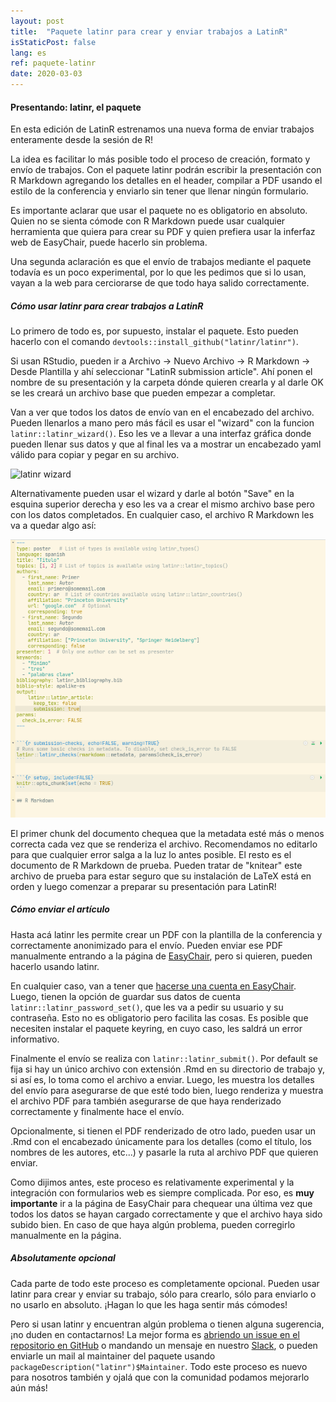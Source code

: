 ```yaml
---
layout: post
title:  "Paquete latinr para crear y enviar trabajos a LatinR"
isStaticPost: false
lang: es
ref: paquete-latinr
date: 2020-03-03
---
```


#### Presentando: latinr, el paquete

En esta edición de LatinR estrenamos una nueva forma de enviar trabajos enteramente desde la sesión de R!

La idea es facilitar lo más posible todo el proceso de creación, formato y envío de trabajos. Con el paquete latinr podrán escribir la presentación con R Markdown agregando los detalles en el header, compilar a PDF usando el estilo de la conferencia y enviarlo sin tener que llenar ningún formulario.

Es importante aclarar que usar el paquete no es obligatorio en absoluto. Quien no se sienta cómode con R Markdown puede usar cualquier herramienta que quiera para crear su PDF y quien prefiera usar la inferfaz web de EasyChair, puede hacerlo sin problema.

Una segunda aclaración es que el envío de trabajos mediante el paquete todavía es un poco experimental, por lo que les pedimos que si lo usan, vayan a la web para cerciorarse de que todo haya salido correctamente.

##### Cómo usar latinr para crear trabajos a LatinR

Lo primero de todo es, por supuesto, instalar el paquete. Esto pueden hacerlo con el comando `devtools::install_github("latinr/latinr")`.

Si usan RStudio, pueden ir a Archivo -\> Nuevo Archivo -\> R Markdown -\> Desde Plantilla y ahí seleccionar "LatinR submission article". Ahí ponen el nombre de su presentación y la carpeta dónde quieren crearla y al darle OK se les creará un archivo base que pueden empezar a completar.

Van a ver que todos los datos de envío van en el encabezado del archivo. Pueden llenarlos a mano pero más fácil es usar el "wizard" con la funcion `latinr::latinr_wizard()`. Eso les ve a llevar a una interfaz gráfica donde pueden llenar sus datos y que al final les va a mostrar un encabezado yaml válido para copiar y pegar en su archivo.

![latinr wizard](/img/wizard.png)

Alternativamente pueden usar el wizard y darle al botón "Save" en la esquina superior derecha y eso les va a crear el mismo archivo base pero con los datos completados. En cualquier caso, el archivo R Markdown les va a quedar algo así:

![latinr file skeleton](/img/latinr-skeleton.png)

El primer chunk del documento chequea que la metadata esté más o menos correcta cada vez que se renderiza el archivo. Recomendamos no editarlo para que cualquier error salga a la luz lo antes posible. El resto es el documento de R Markdown de prueba. Pueden tratar de "knitear" este archivo de prueba para estar seguro que su instalación de LaTeX está en orden y luego comenzar a preparar su presentación para LatinR!

##### Cómo enviar el artículo

Hasta acá latinr les permite crear un PDF con la plantilla de la conferencia y correctamente anonimizado para el envío. Pueden enviar ese PDF manualmente entrando a la página de [EasyChair](http://bit.ly/latinr2020-easychair), pero si quieren, pueden hacerlo usando latinr.

En cualquier caso, van a tener que [hacerse una cuenta en EasyChair](https://easychair.org/account/signup). Luego, tienen la opción de guardar sus datos de cuenta `latinr::latinr_password_set()`, que les va a pedir su usuario y su contraseña. Esto no es obligatorio pero facilita las cosas. Es posible que necesiten instalar el paquete keyring, en cuyo caso, les saldrá un error informativo.

Finalmente el envío se realiza con `latinr::latinr_submit()`. Por default se fija si hay un único archivo con extensión .Rmd en su directorio de trabajo y, si así es, lo toma como el archivo a enviar. Luego, les muestra los detalles del envío para asegurarse de que esté todo bien, luego renderiza y muestra el archivo PDF para también asegurarse de que haya renderizado correctamente y finalmente hace el envío.

Opcionalmente, si tienen el PDF renderizado de otro lado, pueden usar un .Rmd con el encabezado únicamente para los detalles (como el título, los nombres de les autores, etc...) y pasarle la ruta al archivo PDF que quieren enviar.

Como dijimos antes, este proceso es relativamente experimental y la integración con formularios web es siempre complicada. Por eso, es **muy importante** ir a la página de EasyChair para chequear una última vez que todos los datos se hayan cargado correctamente y que el archivo haya sido subido bien. En caso de que haya algún problema, pueden corregirlo manualmente en la página.

##### Absolutamente opcional

Cada parte de todo este proceso es completamente opcional. Pueden usar latinr para crear y enviar su trabajo, sólo para crearlo, sólo para enviarlo o no usarlo en absoluto. ¡Hagan lo que les haga sentir más cómodes!

Pero si usan latinr y encuentran algún problema o tienen alguna sugerencia, ¡no duden en contactarnos! La mejor forma es [abriendo un issue en el repositorio en GitHub](https://github.com/LatinR/latinr/issues) o mandando un mensaje en nuestro [Slack](http://bit.ly/latinr_slack), o pueden enviarle un mail al maintainer del paquete usando `packageDescription("latinr")$Maintainer`. Todo este proceso es nuevo para nosotros también y ojalá que con la comunidad podamos mejorarlo aún más!
